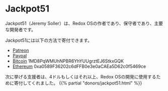# Jackpot51

Jackpot51（Jeremy Soller）は、Redox OSの作者であり、保守者であり、主要な開発者です。

Jackpot51には以下の方法で寄付できます。

- [Patreon](https://www.patreon.com/redox_os)
- [Paypal](https://www.paypal.me/redoxos)
- [Bitcoin](bitcoin:1MD8PqWMUhNPBR6YhYUUgrztEJ6StkxGQK) 1MD8PqWMUhNPBR6YhYUUgrztEJ6StkxGQK
- [Ethereum](ethereum:0xa0589F36202c6dFFB0e3e0aCAEa5D62c0f5469ce) 0xa0589F36202c6dFFB0e3e0aCAEa5D62c0f5469ce

次に挙げる支援者は、4ドルもしくはそれ以上、Redox OSの開発に使用するために寄付してくれました。
{{% partial "donors/jackpot51.html" %}}
